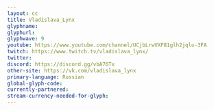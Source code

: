 ```yaml
---
layout: cc
title: Vladislava_Lynx
glyphname: 
glyphurl: 
glyphwave: 9
youtube: https://www.youtube.com/channel/UCjbLrwVXF81glh2jqlu-3FA
twitch: https://www.twitch.tv/vladislava_lynx/
twitter: 
discord: https://discord.gg/vbA76Tx
other-site: https://vk.com/vladislava_lynx
primary-language: Russian
global-glyph-code: 
currently-partnered: 
stream-currency-needed-for-glyph: 
---
```


